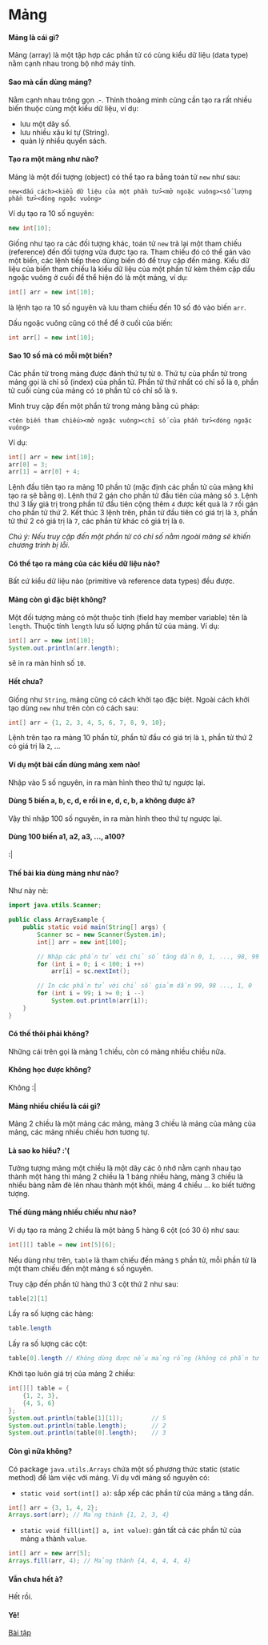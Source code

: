 # Mảng

#### Mảng là cái gì?

Mảng (array) là một tập hợp các phần tử có cùng kiểu dữ liệu (data type) nằm cạnh nhau trong bộ nhớ máy tính.

#### Sao mà cần dùng mảng?

Nằm cạnh nhau trông gọn .-. Thỉnh thoảng mình cũng cần tạo ra rất nhiều biến thuộc cùng một kiểu dữ liệu, ví dụ:
- lưu một dãy số.
- lưu nhiều xâu kí tự (String).
- quản lý nhiều quyển sách.

#### Tạo ra một mảng như nào?

Mảng là một đối tượng (object) có thể tạo ra bằng toán tử `new` như sau:

```
new<dấu cách><kiểu dữ liệu của một phần tử><mở ngoặc vuông><số lượng phần tử><đóng ngoặc vuông>
```

Ví dụ tạo ra 10 số nguyên:
```java
new int[10];
```

Giống như tạo ra các đối tượng khác, toán tử `new` trả lại một tham chiếu (reference) đến đối tượng vừa được tạo ra. Tham chiếu đó có thể gán vào một biến, các lệnh tiếp theo dùng biến đó để truy cập đến mảng. Kiểu dữ liệu của biến tham chiếu là kiểu dữ liệu của một phần tử kèm thêm cặp dấu ngoặc vuông ở cuối để thể hiện đó là một mảng, ví dụ:

```java
int[] arr = new int[10];
```

là lệnh tạo ra 10 số nguyên và lưu tham chiếu đến 10 số đó vào biến `arr`.

Dấu ngoặc vuông cũng có thể để ở cuối của biến:
```java
int arr[] = new int[10];
```

#### Sao 10 số mà có mỗi một biến?

Các phần tử trong mảng được đánh thứ tự từ `0`. Thứ tự của phần tử trong mảng gọi là chỉ số (index) của phần tử. Phần tử thứ nhất có chỉ số là `0`, phần tử cuối cùng của mảng có `10` phần tử có chỉ số là `9`.

Mình truy cập đến một phần tử trong mảng bằng cú pháp:

```
<tên biến tham chiếu><mở ngoặc vuông><chỉ số của phần tử><đóng ngoặc vuông>
```

Ví dụ:
```java
int[] arr = new int[10];
arr[0] = 3;
arr[1] = arr[0] + 4;
```

Lệnh đầu tiên tạo ra mảng 10 phần tử (mặc định các phần tử của mảng khi tạo ra sẽ bằng `0`). Lệnh thứ 2 gán cho phần tử đầu tiên của mảng số `3`. Lệnh thứ 3 lấy giá trị trong phần tử đầu tiên cộng thêm `4` được kết quả là `7` rồi gán cho phần tử thứ 2. Kết thúc 3 lệnh trên, phần tử đầu tiên có giá trị là `3`, phần tử thứ 2 có giá trị là `7`, các phần tử khác có giá trị là `0`.

*Chú ý: Nếu truy cập đến một phần tử có chỉ số nằm ngoài mảng sẽ khiến chương trình bị lỗi.*

#### Có thể tạo ra mảng của các kiểu dữ liệu nào?
Bất cứ kiểu dữ liệu nào (primitive và reference data types) đều được.

#### Mảng còn gì đặc biệt không?

Một đối tượng mảng có một thuộc tính (field hay member variable) tên là `length`. Thuộc tính `length` lưu số lượng phần tử của mảng. Ví dụ:

```java
int[] arr = new int[10];
System.out.println(arr.length);
```

sẽ in ra màn hình số `10`.

#### Hết chưa?

Giống như `String`, mảng cũng có cách khởi tạo đặc biệt. Ngoài cách khởi tạo dùng `new` như trên còn có cách sau:

```java
int[] arr = {1, 2, 3, 4, 5, 6, 7, 8, 9, 10};
```

Lệnh trên tạo ra mảng 10 phần tử, phần tử đầu có giá trị là `1`, phần tử thứ 2 có giá trị là `2`, ...

#### Ví dụ một bài cần dùng mảng xem nào!

Nhập vào 5 số nguyên, in ra màn hình theo thứ tự ngược lại.

#### Dùng 5 biến a, b, c, d, e rồi in e, d, c, b, a không được à?

Vậy thì nhập 100 số nguyên, in ra màn hình theo thứ tự ngược lại.

#### Dùng 100 biến a1, a2, a3, ..., a100?

:|

#### Thế bài kia dùng mảng như nào?
Như này nè:

```java
import java.utils.Scanner;

public class ArrayExample {
    public static void main(String[] args) {
        Scanner sc = new Scanner(System.in);
        int[] arr = new int[100];

        // Nhập các phần tử với chỉ số tăng dần 0, 1, ..., 98, 99
        for (int i = 0; i < 100; i ++)
            arr[i] = sc.nextInt();

        // In các phần tử với chỉ số giảm dần 99, 98 ..., 1, 0
        for (int i = 99; i >= 0; i --)
            System.out.println(arr[i]);
    }
}
```

#### Có thế thôi phải không?

Những cái trên gọi là mảng 1 chiều, còn có mảng nhiều chiều nữa.

#### Không học được không?

Không :|

#### Mảng nhiều chiều là cái gì?

Mảng 2 chiều là một mảng các mảng, mảng 3 chiều là mảng của mảng của mảng, các mảng nhiều chiều hơn tương tự.

#### Là sao ko hiểu? :'(

Tưởng tượng mảng một chiều là một dãy các ô nhớ nằm cạnh nhau tạo thành một hàng thì mảng 2 chiều là 1 bảng nhiều hàng, mảng 3 chiều là nhiều bảng nằm đè lên nhau thành một khối, mảng 4 chiều ... ko biết tưởng tượng.

#### Thế dùng mảng nhiều chiều như nào?

Ví dụ tạo ra mảng 2 chiều là một bảng 5 hàng 6 cột (có 30 ô) như sau:
```java
int[][] table = new int[5][6];
```

Nếu dùng như trên, `table` là tham chiếu đến mảng `5` phần tử, mỗi phần tử là một tham chiếu đến một mảng `6` số nguyên.

Truy cập đến phần tử hàng thứ 3 cột thứ 2 như sau:
```java
table[2][1]
```

Lấy ra số lượng các hàng:
```java
table.length
```

Lấy ra số lượng các cột:
```java
table[0].length // Không dùng được nếu mảng rỗng (không có phần tử chỉ số 0)
```

Khởi tạo luôn giá trị của mảng 2 chiều:

```java
int[][] table = {
    {1, 2, 3},
    {4, 5, 6}
};
System.out.println(table[1][1]);        // 5
System.out.println(table.length);       // 2
System.out.println(table[0].length);    // 3
```

#### Còn gì nữa không?

Có package `java.utils.Arrays` chứa một số phương thức static (static method) để làm việc với mảng. Ví dụ với mảng số nguyên có:
- `static void sort(int[] a)`: sắp xếp các phần tử của mảng `a` tăng dần.
```java
int[] arr = {3, 1, 4, 2};
Arrays.sort(arr); // Mảng thành {1, 2, 3, 4}
```
- `static void fill(int[] a, int value)`: gán tất cả các phần tử của mảng `a` thành `value`.

```java
int[] arr = new arr[5];
Arrays.fill(arr, 4); // Mảng thành {4, 4, 4, 4, 4}
```

#### Vẫn chưa hết à?

Hết rồi.

#### Yê!

[Bài tập](exercise.md)
